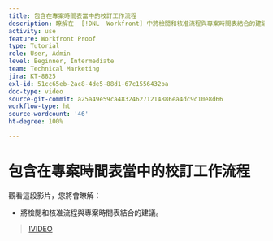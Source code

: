 ```yaml
---
title: 包含在專案時間表當中的校訂工作流程
description: 瞭解在  [!DNL  Workfront] 中將檢閱和核准流程與專案時間表結合的建議。
activity: use
feature: Workfront Proof
type: Tutorial
role: User, Admin
level: Beginner, Intermediate
team: Technical Marketing
jira: KT-8825
exl-id: 51cc65eb-2ac8-4de5-88d1-67c1556432ba
doc-type: video
source-git-commit: a25a49e59ca483246271214886ea4dc9c10e8d66
workflow-type: ht
source-wordcount: '46'
ht-degree: 100%

---
```


# 包含在專案時間表當中的校訂工作流程

觀看這段影片，您將會瞭解：

* 將檢閱和核准流程與專案時間表結合的建議。

>[!VIDEO](https://video.tv.adobe.com/v/335125/?quality=12&learn=on)

<!--
This is a duplicate and not used in the TOC
-->
